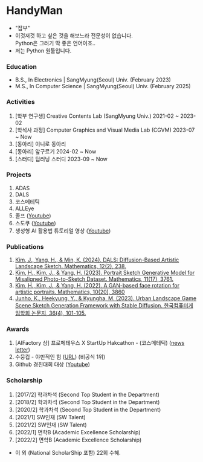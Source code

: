 # HandyMan
- "잡부"
- 이것저것 하고 싶은 것을 해보느라 전문성이 없습니다.<br> Python은 그러기 딱 좋은 언어이죠..
- 저는 Python 원툴입니다.

### Education
- B.S., In Electronics | SangMyung(Seoul) Univ. (February 2023)
- M.S., In Computer Science | SangMyung(Seoul) Univ. (February 2025)

### Activities
1. [학부 연구생] Creative Contents Lab (SangMyung Univ.) 2021-02 ~ 2023-02
2. [학석사 과정] Computer Graphics and Visual Media Lab (CGVM) 2023-07 ~ Now
3. [동아리] 이니로 동아리
4. [동아리] 앞구르기 2024-02 ~ Now
5. [스터디] 딥러닝 스터디 2023-09 ~ Now

### Projects
1. ADAS
2. DALS
3. 코스메테틱
4. ALLEye
5. 졸프 ([Youtube](https://www.youtube.com/watch?v=elfMAMhiwws))
6. 스도쿠 ([Youtube](https://www.youtube.com/watch?v=v5IgQAuJ-jY))
7. 생성형 AI 활용법 튜토리얼 영상 ([Youtube](https://www.youtube.com/watch?v=ics_03c3VEA))

### Publications
1. [Kim, J., Yang, H., & Min, K. (2024). DALS: Diffusion-Based Artistic Landscape Sketch. Mathematics, 12(2), 238.](https://www.mdpi.com/2227-7390/12/2/238)
2. [Kim, H., Kim, J., & Yang, H. (2023). Portrait Sketch Generative Model for Misaligned Photo-to-Sketch Dataset. Mathematics, 11(17), 3761.](https://www.mdpi.com/2227-7390/11/17/3761)
3. [Kim, H., Kim, J., & Yang, H. (2022). A GAN-based face rotation for artistic portraits. Mathematics, 10(20), 3860](https://www.mdpi.com/2227-7390/10/20/3860)
4. [Junho, K., Heekyung, Y., & Kyungha, M. (2023). Urban Landscape Game Scene Sketch Generation Framework with Stable Diffusion. 한국컴퓨터게임학회 논문지, 36(4), 101-105.](https://db.koreascholar.com/Article/Detail/430365)

### Awards
1. [AIFactory 상] 프로메테우스 X StartUp Hakcathon - (코스메테틱) ([news letter](https://www.newswire.co.kr/newsRead.php?no=962341))
2. 수뭉컵 - 야만적인 힘 ([URL](https://github.com/soomoongcup/soomoongcup-2024)) (비공식 1위) 
3. Github 경진대회 대상 ([Youtube](https://www.youtube.com/watch?v=gfU1dlzh2VE))

### Scholarship
1. [2017/2] 학과차석 (Second Top Student in the Department)
2. [2018/2] 학과차석 (Second Top Student in the Department)
3. [2020/2] 학과차석 (Second Top Student in the Department)
4. [2021/1] SW인재 (SW Talent)
5. [2021/2] SW인재 (SW Talent)
6. [2022/1] 면학B (Academic Excellence Scholarship)
7. [2022/2] 면학B (Academic Excellence Scholarship)
- 이 외 (National ScholarShip 포함) 22회 수혜.
